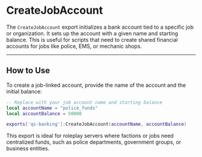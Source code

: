 # CreateJobAccount

The `CreateJobAccount` export initializes a bank account tied to a specific job or organization. It sets up the account with a given name and starting balance. This is useful for scripts that need to create shared financial accounts for jobs like police, EMS, or mechanic shops.

***

## How to Use

To create a job-linked account, provide the name of the account and the initial balance:

```lua
-- Replace with your job account name and starting balance
local accountName = "police_funds"
local accountBalance = 50000

exports['qs-banking']:CreateJobAccount(accountName, accountBalance)
```

This export is ideal for roleplay servers where factions or jobs need centralized funds, such as police departments, government groups, or business entities.
